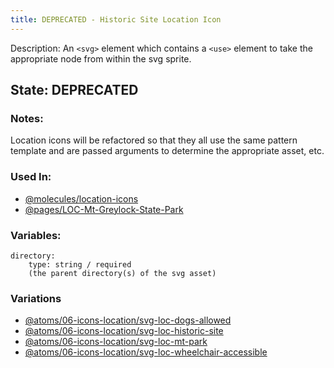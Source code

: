 ```yaml
---
title: DEPRECATED - Historic Site Location Icon
---
```

Description: An `<svg>` element which contains a `<use>` element to take the appropriate node from within the svg sprite.

## State: DEPRECATED

### Notes:
Location icons will be refactored so that they all use the same pattern template and are passed arguments to determine the appropriate asset, etc.

### Used In:
- [@molecules/location-icons](/?p=molecules-location-icons)
- [@pages/LOC-Mt-Greylock-State-Park](/?p=pages-LOC-Mt-Greylock-State-Park)


### Variables:
~~~
directory: 
    type: string / required
    (the parent directory(s) of the svg asset)
~~~

### Variations
- [@atoms/06-icons-location/svg-loc-dogs-allowed](/?p=atoms-svg-loc-dogs-allowed)
- [@atoms/06-icons-location/svg-loc-historic-site](/?p=atoms-svg-loc-historic-site)
- [@atoms/06-icons-location/svg-loc-mt-park](/?p=atoms-svg-loc-mt-park)
- [@atoms/06-icons-location/svg-loc-wheelchair-accessible](/?p=atoms-svg-loc-wheelchair-accessible)


